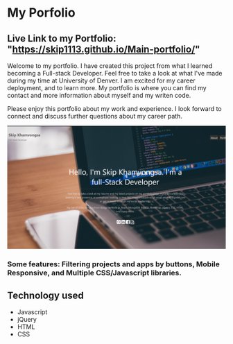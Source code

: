 # My Porfolio

## Live Link to my Portfolio: "https://skip1113.github.io/Main-portfolio/"

Welcome to my portfolio. I have created this project from what I learned becoming a Full-stack Developer. 
Feel free to take a look at what I've made during my time at University of Denver. I am excited for my career deployment, and to learn more. My portfolio is where you can find my contact and more information about myself and my writen code. 

Please enjoy this portfolio about my work and experience. I look forward to connect and discuss further questions about my career path.

![](/assets/images/portfolio-home.png)

### Some features: Filtering projects and apps by buttons, Mobile Responsive, and Multiple CSS/Javascript libraries.

## Technology used
* Javascript
* jQuery
* HTML
* CSS